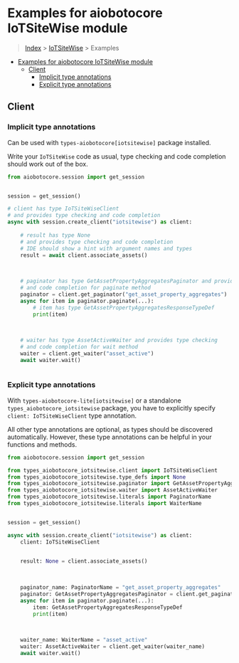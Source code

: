 <a id="examples-for-aiobotocore-iotsitewise-module"></a>

# Examples for aiobotocore IoTSiteWise module

> [Index](../README.md) > [IoTSiteWise](./README.md) > Examples

- [Examples for aiobotocore IoTSiteWise module](#examples-for-aiobotocore-iotsitewise-module)
  - [Client](#client)
    - [Implicit type annotations](#implicit-type-annotations)
    - [Explicit type annotations](#explicit-type-annotations)

<a id="client"></a>

## Client

<a id="implicit-type-annotations"></a>

### Implicit type annotations

Can be used with `types-aiobotocore[iotsitewise]` package installed.

Write your `IoTSiteWise` code as usual, type checking and code completion
should work out of the box.

```python
from aiobotocore.session import get_session


session = get_session()

# client has type IoTSiteWiseClient
# and provides type checking and code completion
async with session.create_client("iotsitewise") as client:
    
    # result has type None
    # and provides type checking and code completion
    # IDE should show a hint with argument names and types
    result = await client.associate_assets()
    

    
    # paginator has type GetAssetPropertyAggregatesPaginator and provides type checking
    # and code completion for paginate method
    paginator = client.get_paginator("get_asset_property_aggregates")
    async for item in paginator.paginate(...):
        # item has type GetAssetPropertyAggregatesResponseTypeDef
        print(item)
    

    
    # waiter has type AssetActiveWaiter and provides type checking
    # and code completion for wait method
    waiter = client.get_waiter("asset_active")
    await waiter.wait()
    
```

<a id="explicit-type-annotations"></a>

### Explicit type annotations

With `types-aiobotocore-lite[iotsitewise]` or a standalone
`types_aiobotocore_iotsitewise` package, you have to explicitly specify
`client: IoTSiteWiseClient` type annotation.

All other type annotations are optional, as types should be discovered
automatically. However, these type annotations can be helpful in your functions
and methods.

```python
from aiobotocore.session import get_session

from types_aiobotocore_iotsitewise.client import IoTSiteWiseClient
from types_aiobotocore_iotsitewise.type_defs import None
from types_aiobotocore_iotsitewise.paginator import GetAssetPropertyAggregatesPaginator
from types_aiobotocore_iotsitewise.waiter import AssetActiveWaiter
from types_aiobotocore_iotsitewise.literals import PaginatorName
from types_aiobotocore_iotsitewise.literals import WaiterName


session = get_session()

async with session.create_client("iotsitewise") as client:
    client: IoTSiteWiseClient

    
    result: None = client.associate_assets()
    

    
    paginator_name: PaginatorName = "get_asset_property_aggregates"
    paginator: GetAssetPropertyAggregatesPaginator = client.get_paginator(paginator_name)
    async for item in paginator.paginate(...):
        item: GetAssetPropertyAggregatesResponseTypeDef
        print(item)
    

    
    waiter_name: WaiterName = "asset_active"
    waiter: AssetActiveWaiter = client.get_waiter(waiter_name)
    await waiter.wait()
    
```
